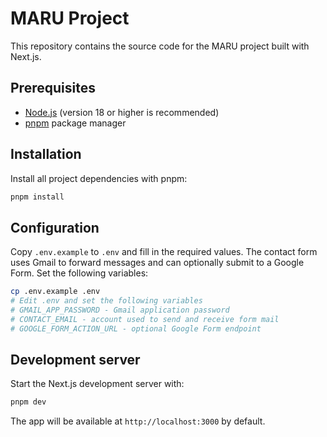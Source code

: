 # MARU Project

This repository contains the source code for the MARU project built with Next.js.

## Prerequisites

- [Node.js](https://nodejs.org/) (version 18 or higher is recommended)
- [pnpm](https://pnpm.io/) package manager

## Installation

Install all project dependencies with pnpm:

```bash
pnpm install
```

## Configuration

Copy `.env.example` to `.env` and fill in the required values.
The contact form uses Gmail to forward messages and can optionally submit to a Google Form.
Set the following variables:

```bash
cp .env.example .env
# Edit .env and set the following variables
# GMAIL_APP_PASSWORD - Gmail application password
# CONTACT_EMAIL - account used to send and receive form mail
# GOOGLE_FORM_ACTION_URL - optional Google Form endpoint
```

## Development server

Start the Next.js development server with:

```bash
pnpm dev
```

The app will be available at `http://localhost:3000` by default.

